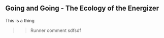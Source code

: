 
Going and Going - The Ecology of the Energizer
-----------------------------------------------

This is a thing
>> Runner comment
sdfsdf

